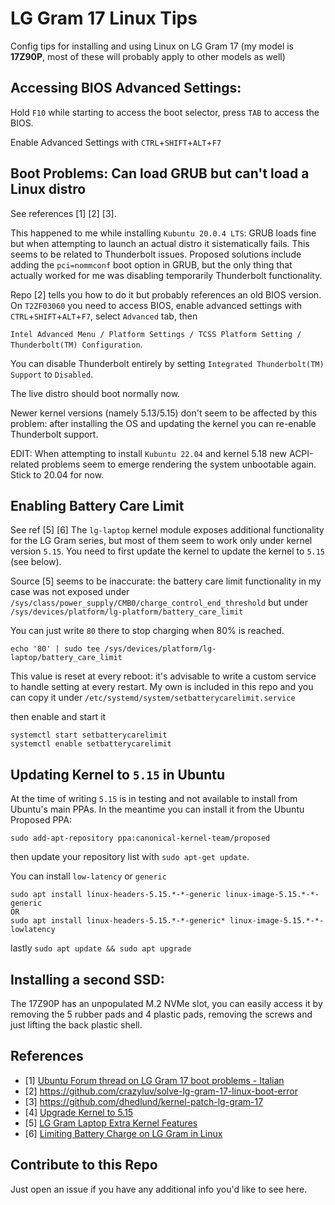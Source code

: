 # LG Gram 17 Linux Tips

Config tips for installing and using Linux on LG Gram 17 (my model is **17Z90P**, most of these will probably apply to other models as well)



## Accessing BIOS Advanced Settings:

Hold ```F10``` while starting to access the boot selector, press ```TAB``` to access the BIOS.

Enable Advanced Settings with ```CTRL```+```SHIFT```+```ALT```+```F7```


## Boot Problems: Can load GRUB but can't load a Linux distro

See references [1] [2] [3].

This happened to me while installing ```Kubuntu 20.0.4 LTS```: GRUB loads fine but when attempting to launch an actual distro it sistematically fails.
This seems to be related to Thunderbolt issues. Proposed solutions include adding the ```pci=nommconf``` boot option in GRUB, but the only thing that actually worked for me was disabling temporarily Thunderbolt functionality.

Repo [2] tells you how to do it but probably references an old BIOS version. On ```T2ZF03060``` you need to access BIOS, enable advanced settings with ```CTRL```+```SHIFT```+```ALT```+```F7```, select ```Advanced``` tab, then

```Intel Advanced Menu / Platform Settings / TCSS Platform Setting / Thunderbolt(TM) Configuration```.

You can disable Thunderbolt entirely by setting ```Integrated Thunderbolt(TM) Support``` to ```Disabled```.

The live distro should boot normally now.

Newer kernel versions (namely 5.13/5.15) don't seem to be affected by this problem: after installing the OS and updating the kernel you can re-enable Thunderbolt support.

EDIT: When attempting to install `Kubuntu 22.04` and kernel 5.18 new ACPI-related problems seem to emerge rendering the system unbootable again. Stick to 20.04 for now.

## Enabling Battery Care Limit
See ref [5] [6]
The ```lg-laptop``` kernel module exposes additional functionality for the LG Gram series, but most of them seem to work only under kernel version ```5.15```. 
You need to first update the kernel to update the kernel to ```5.15``` (see below).

Source [5] seems to be inaccurate: the battery care limit functionality in my case was not exposed under `/sys/class/power_supply/CMB0/charge_control_end_threshold` but under `/sys/devices/platform/lg-platform/battery_care_limit`

You can just write `80` there to stop charging when 80% is reached.
```
echo '80' | sudo tee /sys/devices/platform/lg-laptop/battery_care_limit
```
This value is reset at every reboot: it's advisable to write a custom service to handle setting at every restart. My own is included in this repo and you can copy it under `/etc/systemd/system/setbatterycarelimit.service`

then enable and start it
```
systemctl start setbatterycarelimit
systemctl enable setbatterycarelimit
```

## Updating Kernel to ```5.15``` in Ubuntu
At the time of writing ```5.15``` is in testing and not available to install from Ubuntu's main PPAs.
In the meantime you can install it from the Ubuntu Proposed PPA:

```
sudo add-apt-repository ppa:canonical-kernel-team/proposed
```
then update your repository list with ```sudo apt-get update```.

You can install `low-latency` or `generic`

```
sudo apt install linux-headers-5.15.*-*-generic linux-image-5.15.*-*-generic
OR
sudo apt install linux-headers-5.15.*-*-generic* linux-image-5.15.*-*-lowlatency
```

lastly
```sudo apt update && sudo apt upgrade```

## Installing a second SSD:

The 17Z90P has an unpopulated M.2 NVMe slot, you can easily access it by removing the 5 rubber pads and 4 plastic pads, removing the screws and just lifting the back plastic shell.

## References

- [1] [Ubuntu Forum thread on LG Gram 17 boot problems - Italian](https://forum.ubuntu-it.org/viewtopic.php?f=30&p=5301964)
- [2] https://github.com/crazyluv/solve-lg-gram-17-linux-boot-error
- [3] https://github.com/dhedlund/kernel-patch-lg-gram-17
- [4] [Upgrade Kernel to 5.15](https://www.linuxcapable.com/how-to-install-linux-kernel-5-15-on-ubuntu-20-04/)
- [5] [LG Gram Laptop Extra Kernel Features](https://www.kernel.org/doc/html/latest/admin-guide/laptops/lg-laptop.html)
- [6] [Limiting Battery Charge on LG Gram in Linux](https://www.lorenzobettini.it/2022/03/limiting-battery-charge-on-lg-gram-in-linux/)

## Contribute to this Repo
Just open an issue if you have any additional info you'd like to see here.
